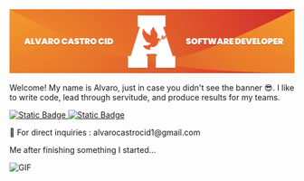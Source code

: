 <img src="images/alvaro-castro-cid-banner.jpeg" style="max-width: 100%;">
<p align="center"> 
    <p>Welcome! My name is Alvaro, just in case you didn't see the banner 😎. I like to write code, lead through servitude, and produce results for my teams.</p>
    <a href="https://www.linkedin.com/in/alvaro-castro-cid-1160081a5/">
        <img alt="Static Badge" src="https://img.shields.io/badge/connect_with_me-blue?style=for-the-badge&logo=linkedIn&link=https%3A%2F%2Fwww.linkedin.com%2Fin%2Falvaro-castro-cid-1160081a5%2F">
    </a>
    <a href="">
        <img alt="Static Badge" src="https://img.shields.io/badge/checkout_my_work-orange?style=for-the-badge&link=https%3A%2F%2Fwww.castroportfolio.com%2Fhome.html">
    </a>
    <p> 🤝 For direct inquiries : alvarocastrocid1@gmail.com </p>
</p>

Me after finishing something I started...

![GIF](https://media.giphy.com/media/v1.Y2lkPTc5MGI3NjExY3dycHBlaG93cTFzYWh3dTFudWZ5Nm8weW5maTBxNXkxZXlyejB0YyZlcD12MV9pbnRlcm5hbF9naWZfYnlfaWQmY3Q9Zw/PkPpnkyeC2wYmCqHu5/giphy.gif)
